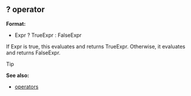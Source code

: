 ## ? operator

**Format:**
+   Expr ? TrueExpr : FalseExpr


If Expr is true, this evaluates and returns TrueExpr.
Otherwise, it evaluates and returns FalseExpr.

> [!TIP] 
> **See also:**
> +   [operators](/ref/operator.md) 